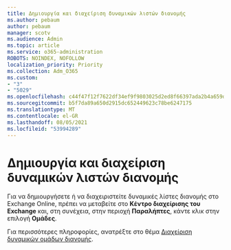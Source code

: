 ```yaml
---
title: Δημιουργία και διαχείριση δυναμικών λιστών διανομής
ms.author: pebaum
author: pebaum
manager: scotv
ms.audience: Admin
ms.topic: article
ms.service: o365-administration
ROBOTS: NOINDEX, NOFOLLOW
localization_priority: Priority
ms.collection: Adm_O365
ms.custom:
- "3"
- "5029"
ms.openlocfilehash: c44f47f12f7622df34ef9f9803025d2ed8f66397ada2b4a659df9b4d2dc75781
ms.sourcegitcommit: b5f7da89a650d2915dc652449623c78be6247175
ms.translationtype: MT
ms.contentlocale: el-GR
ms.lasthandoff: 08/05/2021
ms.locfileid: "53994289"
---
```

# <a name="creating-and-managing-dynamic-distribution-lists"></a>Δημιουργία και διαχείριση δυναμικών λιστών διανομής

Για να δημιουργήσετε ή να διαχειριστείτε δυναμικές λίστες διανομής στο Exchange Online, πρέπει να μεταβείτε στο **Κέντρο διαχείρισης του Exchange** και, στη συνέχεια, στην περιοχή **Παραλήπτες**, κάντε κλικ στην επιλογή **Ομάδες**.

Για περισσότερες πληροφορίες, ανατρέξτε στο θέμα [Διαχείριση δυναμικών ομάδων διανομής](https://docs.microsoft.com/exchange/recipients-in-exchange-online/manage-dynamic-distribution-groups/manage-dynamic-distribution-groups).
